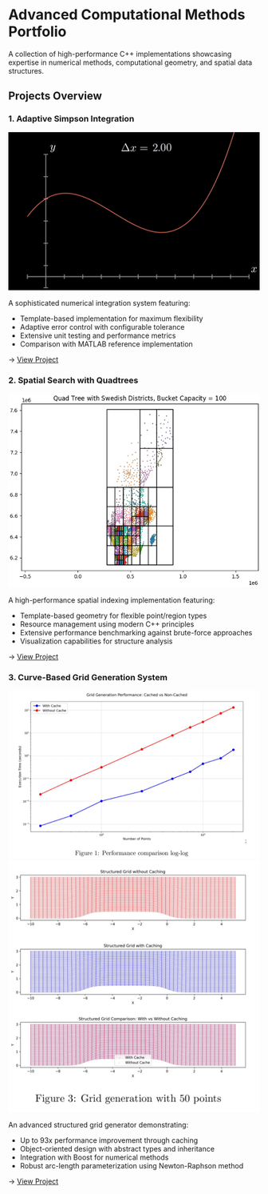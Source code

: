 # Advanced Computational Methods Portfolio

A collection of high-performance C++ implementations showcasing expertise in numerical methods, computational geometry, and spatial data structures.

## Projects Overview

### 1. Adaptive Simpson Integration
![Simpson's Rule](./Adaptive%20Simpson%20Integration/Simpsons_One_Third_Rule.gif)

A sophisticated numerical integration system featuring:
- Template-based implementation for maximum flexibility
- Adaptive error control with configurable tolerance
- Extensive unit testing and performance metrics
- Comparison with MATLAB reference implementation

→ [View Project](./Adaptive%20Simpson%20Integration/)

### 2. Spatial Search with Quadtrees
![Quadtree Visualization](./Spatial%20Search%20with%20Quadtrees/results/Districts_QuadTree_BC100.png)

A high-performance spatial indexing implementation featuring:
- Template-based geometry for flexible point/region types
- Resource management using modern C++ principles
- Extensive performance benchmarking against brute-force approaches
- Visualization capabilities for structure analysis

→ [View Project](./Spatial%20Search%20with%20Quadtrees/)

### 3. Curve-Based Grid Generation System

![Grid Generation](./Curve-Based%20Grid%20Generation%20System/Results/Figure_1_Performance_comparison_log_log.jpg)
![Grid Generation](./Curve-Based%20Grid%20Generation%20System/Results/Figure_3_Grid_generation_with_50_points.jpg)

An advanced structured grid generator demonstrating:
- Up to 93x performance improvement through caching
- Object-oriented design with abstract types and inheritance
- Integration with Boost for numerical methods
- Robust arc-length parameterization using Newton-Raphson method

→ [View Project](./Curve-Based%20Grid%20Generation%20System/)

